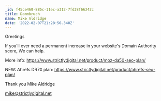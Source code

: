 ```yaml
---
_id: f45ce460-885c-11ec-a312-7fd38f66242c
title: Dammbruch
name: Mike Aldridge
date: '2022-02-07T21:28:56.340Z'
---
```

Greetings 
 
If you'll ever need a permanent increase in your website's Domain Authority score, We can help. 
 
More info: 
https://www.strictlydigital.net/product/moz-da50-seo-plan/ 
 
NEW: Ahrefs DR70 plan: 
https://www.strictlydigital.net/product/ahrefs-seo-plan/ 
 
 
Thank you 
Mike Aldridge
 
mike@strictlydigital.net
